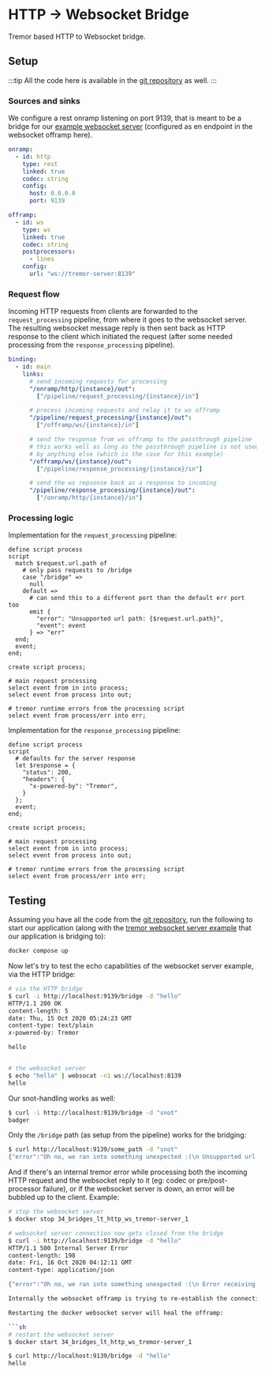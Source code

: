 # HTTP -> Websocket Bridge

Tremor based HTTP to  Websocket bridge.

## Setup

:::tip
All the code here is available in the [git repository](https://github.com/tremor-rs/tremor-www/tree/main/docs/recipes/34_bridges_lt_http_ws) as well.
:::

### Sources and sinks

We configure a rest onramp listening on port 9139, that is meant to be a bridge for our [example websocket server](/docs/recipes/servers_lt_ws) (configured as en endpoint in the websocket offramp here).

```yaml
onramp:
  - id: http
    type: rest
    linked: true
    codec: string
    config:
      host: 0.0.0.0
      port: 9139

offramp:
  - id: ws
    type: ws
    linked: true
    codec: string
    postprocessors:
      - lines
    config:
      url: "ws://tremor-server:8139"
```

### Request flow

Incoming HTTP requests from clients are forwarded to the `request_processing` pipeline, from where it goes to the websocket server. The resulting websocket message reply is then sent back as HTTP response to the client which initiated the request (after some needed processing from the `response_processing` pipeline).

```yaml
binding:
  - id: main
    links:
      # send incoming requests for processing
      "/onramp/http/{instance}/out":
        ["/pipeline/request_processing/{instance}/in"]

      # process incoming requests and relay it to ws offramp
      "/pipeline/request_processing/{instance}/out":
        ["/offramp/ws/{instance}/in"]

      # send the response from ws offramp to the passthrough pipeline
      # this works well as long as the passthrough pipeline is not used
      # by anything else (which is the case for this example)
      "/offramp/ws/{instance}/out":
        ["/pipeline/response_processing/{instance}/in"]

      # send the ws repsonse back as a response to incoming
      "/pipeline/response_processing/{instance}/out":
        ["/onramp/http/{instance}/in"]
```

### Processing logic

Implementation for the `request_processing` pipeline:

```trickle
define script process
script
  match $request.url.path of
    # only pass requests to /bridge
    case "/bridge" =>
      null
    default =>
      # can send this to a different port than the default err port too
      emit {
        "error": "Unsupported url path: {$request.url.path}",
        "event": event
      } => "err"
  end;
  event;
end;

create script process;

# main request processing
select event from in into process;
select event from process into out;

# tremor runtime errors from the processing script
select event from process/err into err;
```

Implementation for the `response_processing` pipeline:

```trickle
define script process
script
  # defaults for the server response
  let $response = {
    "status": 200,
    "headers": {
      "x-powered-by": "Tremor",
    }
  };
  event;
end;

create script process;

# main request processing
select event from in into process;
select event from process into out;

# tremor runtime errors from the processing script
select event from process/err into err;
```

## Testing

Assuming you have all the code from the [git repository](https://github.com/tremor-rs/tremor-www/tree/main/docs/recipes/34_bridges_lt_http_ws), run the following to start our application (along with the [tremor websocket server example](/docs/recipes/servers_lt_ws/index) that our application is bridging to):

```sh
docker compose up
```

Now let's try to test the echo capabilities of the websocket server example, via the HTTP bridge:

```sh
# via the HTTP bridge
$ curl -i http://localhost:9139/bridge -d "hello"
HTTP/1.1 200 OK
content-length: 5
date: Thu, 15 Oct 2020 05:24:23 GMT
content-type: text/plain
x-powered-by: Tremor

hello


# the websocket server
$ echo "hello" | websocat -n1 ws://localhost:8139
hello
```

Our snot-handling works as well:

```sh
$ curl -i http://localhost:9139/bridge -d "snot"
badger
```

Only the `/bridge` path (as setup from the pipeline) works for the bridging:

```sh
$ curl http://localhost:9139/some_path -d "snot"
{"error":"Oh no, we ran into something unexpected :(\n Unsupported url path: /some_path","event":"snot"}
```

And if there's an internal tremor error while processing both the incoming HTTP request and the websocket reply to it (eg: codec or pre/post-processor failure), or if the websocket server is down, an error will be bubbled up to the client. Example:

```sh
# stop the websocket server
$ docker stop 34_bridges_lt_http_ws_tremor-server_1

# websocket server connection now gets closed from the bridge
$ curl -i http://localhost:9139/bridge -d "hello"
HTTP/1.1 500 Internal Server Error
content-length: 198
date: Fri, 16 Oct 2020 04:12:11 GMT
content-type: application/json

{"error":"Oh no, we ran into something unexpected :(\n Error receiving reply from server ws://localhost:8139: WebSocket protocol error: Connection reset without closing handshake","event_id":"1:0:3"}

Internally the websocket offramp is trying to re-establish the connection continuously.

Restarting the docker websocket server will heal the offramp:

```sh
# restart the websocket server
$ docker start 34_bridges_lt_http_ws_tremor-server_1

$ curl http://localhost:9139/bridge -d "hello"
hello
```
